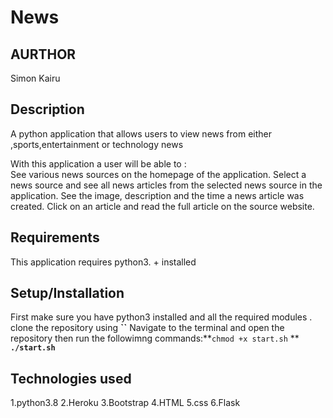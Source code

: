 # News

## AURTHOR 
Simon Kairu

## Description 
A python application that allows users to view news from either ,sports,entertainment or technology news

With this application a user will be able to : <br>
See various news sources on the homepage of the application.
Select a news source and see all news articles from the selected news source in the application.
See the image, description and the time a news article was created.
Click on an article and read the full article on the source website.

## Requirements 
This application requires python3. + installed

## Setup/Installation
First make sure you have python3 installed and all the required modules .
clone the repository using **``**
Navigate to the terminal and open the repository then run the followimng commands:**`chmod +x start.sh` ** **`./start.sh`**

## Technologies used 
1.python3.8
2.Heroku
3.Bootstrap
4.HTML
5.css
6.Flask
